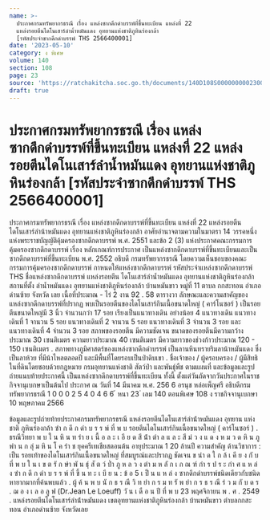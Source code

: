 ```yaml
---
name: >-
  ประกาศกรมทรัพยากรธรณี เรื่อง แหล่งซากดึกดำบรรพ์ที่ขึ้นทะเบียน แหล่งที่ 22
  แหล่งรอยตีนไดโนเสาร์ลำน้ำหมันแดง อุทยานแห่งชาติภูหินร่องกล้า
  [รหัสประจำซากดึกดำบรรพ์ THS 2566400001]
date: '2023-05-10'
category: ง พิเศษ
volume: 140
section: 108
page: 23
source: 'https://ratchakitcha.soc.go.th/documents/140D108S0000000002300.pdf'
draft: true
---
```


# ประกาศกรมทรัพยากรธรณี เรื่อง แหล่งซากดึกดำบรรพ์ที่ขึ้นทะเบียน แหล่งที่ 22 แหล่งรอยตีนไดโนเสาร์ลำน้ำหมันแดง อุทยานแห่งชาติภูหินร่องกล้า [รหัสประจำซากดึกดำบรรพ์ THS 2566400001]

ประกาศกรมทรัพยากรธรณี เรื่อง แหล่งซากดึกดาบรรพ์ที่ขึ้นทะเบียน แหล่งที่ 22 แหล่งรอยตีนไดโนเสาร์ลำน้าหมันแดง อุทยานแห่งชาติภูหินร่องกล้า อาศัยอำนาจตามความในมาตรา 14 วรรคหนึ่ง แห่งพระราชบัญญัติคุ้มครองซากดึกดาบรรพ์ พ.ศ. 2551 และข้อ 2 (3) แห่งประกาศคณะกรรมการคุ้มครองซากดึกดาบรรพ์ เรื่อง หลักเกณฑ์การประกาศ เป็นแหล่งซากดึกดาบรรพ์ที่ขึ้นทะเบียนและเป็นซากดึกดาบรรพ์ที่ขึ้นทะเบียน พ.ศ. 2552 อธิบดี กรมทรัพยากรธรณี โดยความเห็นชอบของคณะกรรมการคุ้มครองซากดึกดาบรรพ์ กาหนดให้แหล่งซากดึกดาบรรพ์ รหัสประจำแหล่งซากดึกดาบรรพ์ THS ชื่อแหล่งซากดึกดาบรรพ์ แหล่งรอยตีน ไดโนเสาร์ลำน้ำหมันแดง อุทยานแห่งชาติภูหินร่องกล้า สถานที่ตั้ง ลำน้ำหมันแดง อุทยานแห่งชาติภูหินร่องกล้า บ้านหมันขาว หมู่ที่ 11 ตาบล กกสะทอน อำเภอ ด่านซ้าย จังหวัด เลย เนื้อที่ประมาณ - ไร่ 2 งาน 92 . 58 ตารางวา ลักษณะและความสาคัญของแหล่งซากดึกดาบรรพ์ที่ปรากฏ พบเป็นรอยตีนของไดโนเสาร์กินเนื้อขนาดใหญ่ ( คาร์โนซอร์ ) เป็นรอยตีนขนาดใหญ่มี 3 นิ้ว จำนวนกว่า 17 รอย เรียงเป็นแนวทางเดิน อย่างน้อย 4 แนวทางเดิน แนวทางเดินที่ 1 จานวน 5 รอย แนวทางเดินที่ 2 จานวน 5 รอย แนวทางเดินที่ 3 จำนวน 3 รอย และแนวทางเดินที่ 4 จำนวน 3 รอย สภาพของรอยตีน มีความชัดเจน ขนาดของรอยตีนมีความกว้างประมาณ 30 เซนติเมตร ความยาวประมาณ 40 เซนติเมตร มีความยาวของช่วงก้าวประมาณ 120 - 150 เซนติเมตร . สภาพทางภูมิศาสตร์ของแหล่งซากดึกดำบรรพ์ เป็นลานหินทรายริมลาน้าหมันแดง ซึ่งเป็นลาห้วย ที่มีน้าไหลตลอดปี และมีพื้นที่โดยรอบเป็นป่าดิบเขา . ชื่อเจ้าของ / ผู้ครอบครอง / ผู้มีสิทธิในที่ดินโดยชอบด้วยกฎหมาย กรมอุทยานแห่งชาติ สัตว์ป่า และพันธุ์พืช ตามแผนที่ และข้อมูลและรูปถ่ายแนบท้ายประกาศนี้ เป็นแหล่งซากดึกดาบรรพ์ที่ขึ้นทะเบียน ทั้งนี้ ตั้งแต่วันถัดจากวันประกาศในราชกิจจานุเบกษาเป็นต้นไป ประกาศ ณ วันที่ 14 มีนาคม พ.ศ. 256 6 อรนุช หล่อเพ็ญศรี อธิบดีกรมทรัพยากรธรณี 1 0 0 0 2 5 4 0 4 6 6 ้ หนา 23 ่ เลม 140 ตอนพิเศษ 108 ง ราชกิจจานุเบกษา 10 พฤษภาคม 2566



ข้อมูลและรูปถ่ายท้ายประกาศกรมทรัพยากรธรณี แหล่งรอยตีนไดโนเสาร์ลําน้ําหมันแดง อุทยาน แห่งชาติ ภูหินร่องกล้า ซำ ก ดึ ก ดํา บ ร ร พ์ ที่ พ บ รอยตีนไดโนเสาร์กินเนื้อขนาดใหญ่ ( คาร์โนซอร์ ) . ธรณีวิทยา พ บ ใ น หิ น ท รำ ย เ นื้ อ ล ะ เ อี ย ด สี น้ํา ตำ ล แ ล ะ สี ม่ ว ง แ ด ง ห ม ว ด หิ น ภู พำ น ก ลุ่ ม หิ น โ ค รำ ช ยุคครีเทเชียสตอนต้น อายุประมาณ 1 20 ล้านปี ความสําคัญ ด้านวิชาการ : เป็น รอยเท้าของไดโนเสาร์กินเนื้อขนาดใหญ่ ที่สมบูรณ์และปรากฏ ชัดเจน ข นำ ด ใ ก ล้ เ คี ย ง กั บ ที่ พ บ ใ น เ ข ต รั ก ษำ พั น ธุ์ สั ต ว์ ป่ำ ภู ห ล ว ง ตำ ม ห ลั ก เ ก ณ ฑ์ กำ ร ป ร ะ กำ ศ แ ห ล่ ง ซำ ก ดึ ก ดํา บ ร ร พ์ ที่ ขึ้ น ท ะ เ บี ย น : ข้ อ 5 เ ป็ น แ ห ล่ ง ซากดึกดําบรรพ์ชนิดเดียวกับชนิดหายากมากที่ค้นพบแล้ว . ผู้ ค้ น พ บ นั ก ธ ร ณี วิ ท ยำ ก ร ม ท รั พ ยำ ก ร ธ ร ณี ร่ ว ม กั บ ด ร . ฌ อ ง เ ล อ ลู ฟ (Dr.Jean Le Loeuff) วั น เ ดื อ น ปี ที่ พ บ 23 พฤศจิกายน พ . ศ . 2549 . แหล่งรอยตีนไดโนเสาร์ลําน้ําหมันแดง เขตอุทยานแห่งชาติภูหินร่องกล้า บ้านหมันขาว ตําบลกกสะทอน อําเภอด่านซ้าย จังหวัดเลย

